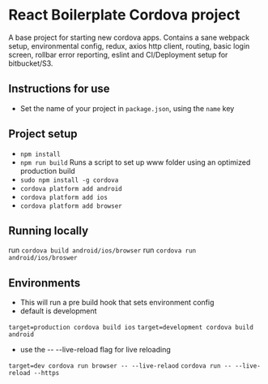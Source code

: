 
# React Boilerplate Cordova project

A base project for starting new cordova apps. Contains a sane webpack setup, environmental config, redux, axios http client, routing, basic login screen, rollbar error reporting, eslint and CI/Deployment setup for bitbucket/S3.

## Instructions for use

* Set the name of your project in `package.json`, using the `name` key

## Project setup

* `npm install` 
* `npm run build` Runs a script to set up www folder using an optimized production build
* `sudo npm install -g cordova`
* `cordova platform add android`
* `cordova platform add ios`
* `cordova platform add browser`

## Running locally

run `cordova build android/ios/browser`
run `cordova run android/ios/broswer`

## Environments

* This will run a pre build hook that sets environment config
* default is development

 `target=production cordova build ios`
 `target=development cordova build android`

* use the -- --live-reload flag for live reloading

`target=dev cordova run browser -- --live-relaod`
`cordova run -- --live-reload --https`

